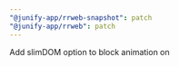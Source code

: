 ```yaml
---
"@junify-app/rrweb-snapshot": patch
"@junify-app/rrweb": patch
---
```


Add slimDOM option to block animation on <title> tag; enabled when the 'all' value is used for slimDOM
